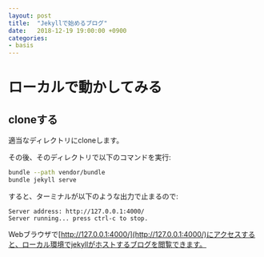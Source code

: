 ```yaml
---
layout: post
title:  "Jekyllで始めるブログ"
date:   2018-12-19 19:00:00 +0900
categories:
- basis
---
```

# ローカルで動かしてみる

## cloneする

適当なディレクトリにcloneします。

その後、そのディレクトリで以下のコマンドを実行:

```sh
bundle --path vendor/bundle
bundle jekyll serve
```

すると、ターミナルが以下のような出力で止まるので:

```
Server address: http://127.0.0.1:4000/
Server running... press ctrl-c to stop.
```

Webブラウザで[http://127.0.0.1:4000/](http://127.0.0.1:4000/)にアクセスすると、ローカル環境でjekyllがホストするブログを閲覧できます。

